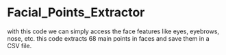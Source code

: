 # Facial_Points_Extractor
with this code we can simply access the face features like eyes, eyebrows, nose, etc. this code extracts 68 main points in faces and save them in a CSV file.
